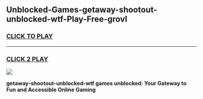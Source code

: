 
## Unblocked-Games-getaway-shootout-unblocked-wtf-Play-Free-grovl
<h3>
<a href="https://premium76.site?title=getaway-shootout-unblocked-wtf&ref=18A1">CLICK TO PLAY</a></h3>
<hr>

<h3>
<a href="https://premium76.site?title=getaway-shootout-unblocked-wtf&ref=18A1">CLICK 2 PLAY</a>
  
</h3>

<a href="https://premium76.site?title=getaway-shootout-unblocked-wtf&ref=18A1"><img src="https://clearcache.store/games.png"></a>


**getaway-shootout-unblocked-wtf games unblocked: Your Gateway to Fun and Accessible Online Gaming**
